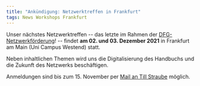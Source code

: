 ```yaml
---
title: "Ankündigung: Netzwerktreffen in Frankfurt"
tags: News Workshops Frankfurt
---
```


Unser nächstes Netzwerktreffen -- das letzte im Rahmen  der [DFG-Netzwerkförderung](http://digitale-geographien.de/news/dfg-foerderung-und-ankuendigung)! -- findet **am 02. und 03. Dezember 2021** in Frankfurt am Main (Uni Campus Westend) statt.

Neben inhaltlichen Themen wird uns die Digitalisierung des Handbuchs und die Zukunft des Netzwerks beschäftigen.

Anmeldungen sind bis zum 15. November per [Mail an Till Straube](mailto:straube@geo.uni-frankfurt.de) möglich.
